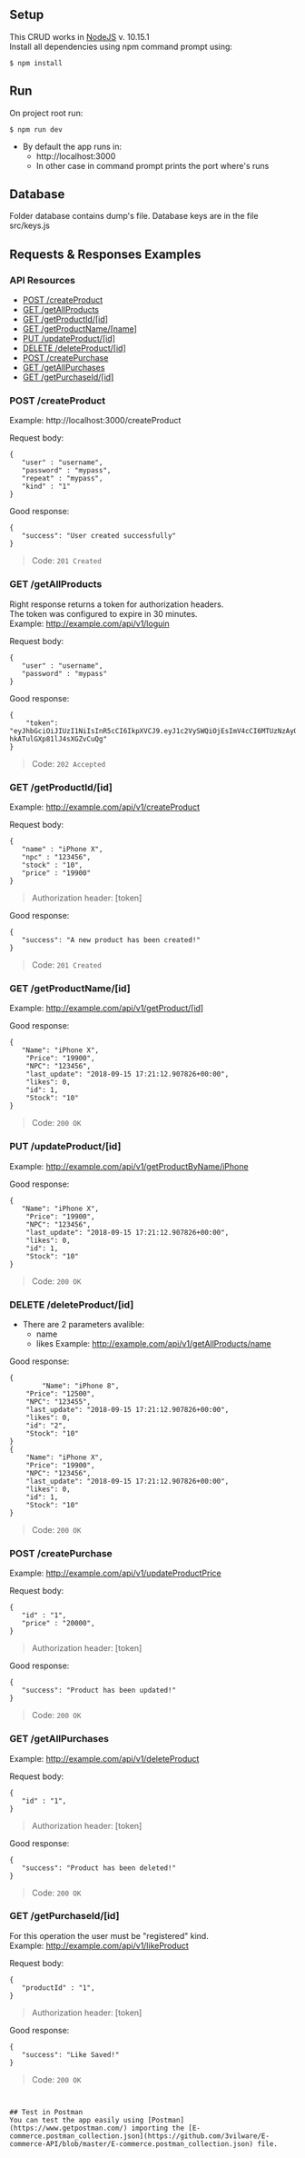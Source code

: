 Setup
-----
This CRUD works in [NodeJS](https://nodejs.org/es/) v. 10.15.1  <br/>
Install all dependencies using npm command prompt using:

	$ npm install
  
  
Run
-----
On project root run:

	$ npm run dev
  
* By default the app runs in:
    * http://localhost:3000
    * In other case in command prompt prints the port where's runs

Database
-----
Folder database contains dump's file.
Database keys are in the file src/keys.js

## Requests & Responses Examples

### API Resources

  - [POST /createProduct](#post-createproduct)
  - [GET /getAllProducts](#get-getallproducts)
  - [GET /getProductId/[id]](#get-getproductidid)
  - [GET /getProductName/[name]](#get-getproductnamename)
  - [PUT /updateProduct/[id]](#put-updateproductid)	
  - [DELETE /deleteProduct/[id]](#delete-deleteproductid)
  - [POST /createPurchase](#post-createpurchase)
  - [GET /getAllPurchases](#get-getallpurchases)
  - [GET /getPurchaseId/[id]](#get-getpurchaseidid)  
  
  
  
### POST /createProduct
  
Example: http://localhost:3000/createProduct

Request body:

	{
	   "user" : "username",
	   "password" : "mypass",
	   "repeat" : "mypass",
	   "kind" : "1"
	}
  
 Good response: <br />
 
	{
	   "success": "User created successfully"
	}
  
> Code: `201 Created` <br />

### GET /getAllProducts
Right response returns a token for authorization headers.<br>
The token was configured to expire in 30 minutes. <br/>
Example: http://example.com/api/v1/loguin


Request body:

	{
	   "user" : "username",
	   "password" : "mypass"
	}

Good response: <br />
 
	{
	    "token": "eyJhbGciOiJIUzI1NiIsInR5cCI6IkpXVCJ9.eyJ1c2VySWQiOjEsImV4cCI6MTUzNzAyODkwNH0.ttyFoOfY4MCQqcLsUjf-hkATulGXp81lJ4sXGZvCuQg"
	}
  
> Code: `202 Accepted` <br />

### GET /getProductId/[id]
Example: http://example.com/api/v1/createProduct

Request body:

	{
	   "name" : "iPhone X",
	   "npc" : "123456",
	   "stock" : "10",
	   "price" : "19900"
	}
> Authorization header: [token]
  
 Good response: <br />
 
	{
	   "success": "A new product has been created!"
	}
  
> Code: `201 Created` <br />

### GET /getProductName/[id]
  
Example: http://example.com/api/v1/getProduct/[id]

  
 Good response: <br />
 
	{
	   "Name": "iPhone X",
	    "Price": "19900",
	    "NPC": "123456",
	    "last_update": "2018-09-15 17:21:12.907826+00:00",
	    "likes": 0,
	    "id": 1,
	    "Stock": "10"
	}
  
> Code: `200 OK` <br />

### PUT /updateProduct/[id]
  
Example: http://example.com/api/v1/getProductByName/iPhone

  
 Good response: <br />
 
	{
	   "Name": "iPhone X",
	    "Price": "19900",
	    "NPC": "123456",
	    "last_update": "2018-09-15 17:21:12.907826+00:00",
	    "likes": 0,
	    "id": 1,
	    "Stock": "10"
	}
  
> Code: `200 OK` <br />

### DELETE /deleteProduct/[id]
* There are 2 parameters avalible:
	* name
	* likes
Example: http://example.com/api/v1/getAllProducts/name

  
 Good response: <br />
 
	{
	      	"Name": "iPhone 8",
		"Price": "12500",
		"NPC": "123455",
		"last_update": "2018-09-15 17:21:12.907826+00:00",
		"likes": 0,
		"id": "2",
		"Stock": "10"
	}
	{
	  	"Name": "iPhone X",
	   	"Price": "19900",
	   	"NPC": "123456",
	   	"last_update": "2018-09-15 17:21:12.907826+00:00",
	   	"likes": 0,
	   	"id": 1,
	   	"Stock": "10"
	}
  
> Code: `200 OK` <br />

### POST /createPurchase

Example: http://example.com/api/v1/updateProductPrice

Request body:

	{
	   "id" : "1",
	   "price" : "20000",
	}
> Authorization header: [token]
  
 Good response: <br />
 
	{
	   "success": "Product has been updated!"
	}
  
> Code: `200 OK` <br />

### GET /getAllPurchases

Example: http://example.com/api/v1/deleteProduct

Request body:

	{
	   "id" : "1",
	}
> Authorization header: [token]
  
 Good response: <br />
 
	{
	   "success": "Product has been deleted!"
	}
  
> Code: `200 OK` <br />



### GET /getPurchaseId/[id]
For this operation the user must be "registered" kind. <br/>
Example: http://example.com/api/v1/likeProduct

Request body:

	{
	   "productId" : "1",
	}
> Authorization header: [token]
  
 Good response: <br />
 
	{
	   "success": "Like Saved!"
	}
  
> Code: `200 OK` <br />

```


## Test in Postman
You can test the app easily using [Postman](https://www.getpostman.com/) importing the [E-commerce.postman_collection.json](https://github.com/3vilware/E-commerce-API/blob/master/E-commerce.postman_collection.json) file.